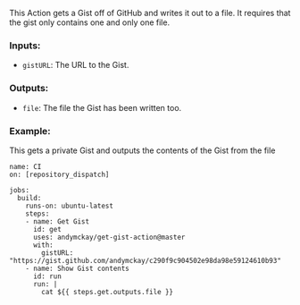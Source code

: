 This Action gets a Gist off of GitHub and writes it out to a file. It requires that the gist only contains one and only one file.

### Inputs:
* `gistURL`: The URL to the Gist.

### Outputs:
* `file`: The file the Gist has been written too.

### Example:

This gets a private Gist and outputs the contents of the Gist from the file

```
name: CI
on: [repository_dispatch]

jobs:
  build:
    runs-on: ubuntu-latest
    steps:
    - name: Get Gist
      id: get
      uses: andymckay/get-gist-action@master
      with:
        gistURL: "https://gist.github.com/andymckay/c290f9c904502e98da98e59124610b93" 
    - name: Show Gist contents
      id: run
      run: |
        cat ${{ steps.get.outputs.file }}
```
